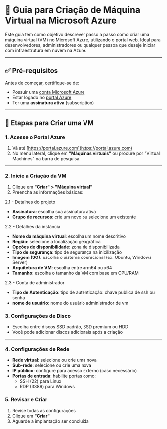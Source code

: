 # 📘 Guia para Criação de Máquina Virtual na Microsoft Azure

Este guia tem como objetivo descrever passo a passo como criar uma máquina virtual (VM) no Microsoft Azure, utilizando o portal web. Ideal para desenvolvedores, administradores ou qualquer pessoa que deseje iniciar com infraestrutura em nuvem na Azure.

---

## ✅ Pré-requisitos

Antes de começar, certifique-se de:

- Possuir uma [conta Microsoft Azure](https://azure.microsoft.com/)
- Estar logado no [portal Azure](https://portal.azure.com/)
- Ter uma **assinatura ativa** (subscription)

---

## 🚀 Etapas para Criar uma VM

### 1. Acesse o Portal Azure

1. Vá até [https://portal.azure.com](https://portal.azure.com)
2. No menu lateral, clique em **"Máquinas virtuais"** ou procure por "Virtual Machines" na barra de pesquisa.

---

### 2. Inicie a Criação da VM

1. Clique em **"Criar" > "Máquina virtual"**
2. Preencha as informações básicas:

2.1 - Detalhes do projeto
   - **Assinatura**: escolha sua assinatura ativa
   - **Grupo de recursos**: crie um novo ou selecione um existente
  
2.2 - Detalhes da instância
   - **Nome da máquina virtual**: escolha um nome descritivo
   - **Região**: selecione a localização geográfica
   - **Opções de disponibilidade**: zona de disponibilizada
   - **Tipo de segurança**: tipo de segurança na inicilização
   - **Imagem (SO)**: escolha o sistema operacional (ex: Ubuntu, Windows Server)
   - **Arquitetura de VM**: escolha entre arm64 ou x64
   - **Tamanho**: escolha o tamanho da VM com base em CPU/RAM

2.3 - Conta de administrador
   - **Tipo de Autenticação**: tipo de autenticação: chave publica de ssh ou senha
   - **nome de usuário**: nome do usuário administrador de vm

### 3. Configurações de Disco

- Escolha entre discos SSD padrão, SSD premium ou HDD
- Você pode adicionar discos adicionais após a criação

---

### 4. Configurações de Rede

- **Rede virtual**: selecione ou crie uma nova
- **Sub-rede**: selecione ou crie uma nova
- **IP público**: configure para acesso externo (caso necessário)
- **Portas de entrada**: habilite portas como:
  - SSH (22) para Linux
  - RDP (3389) para Windows

### 5. Revisar e Criar

1. Revise todas as configurações
2. Clique em **"Criar"**
3. Aguarde a implantação ser concluída

